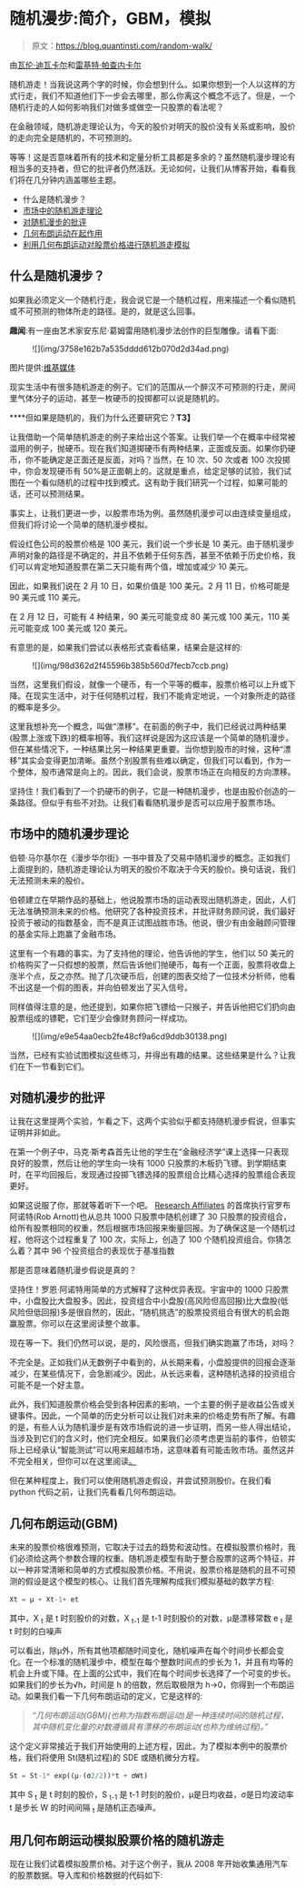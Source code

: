 # 随机漫步:简介，GBM，模拟

> 原文：<https://blog.quantinsti.com/random-walk/>

由[瓦伦·迪瓦卡尔](https://www.linkedin.com/in/varun-divakar-b862a667/)和[雷基特·帕查内卡尔](https://www.linkedin.com/in/rekhit/)

随机游走！当我说这两个字的时候，你会想到什么。如果你想到一个人以这样的方式行走，我们不知道他们下一步会去哪里，那么你离这个概念不远了。但是，一个随机行走的人如何影响我们对做多或做空一只股票的看法呢？

在金融领域，随机游走理论认为，今天的股价对明天的股价没有关系或影响，股价的走向完全是随机的，不可预测的。

等等！这是否意味着所有的技术和定量分析工具都是多余的？虽然随机漫步理论有相当多的支持者，但它的批评者仍然活跃。无论如何，让我们从博客开始，看看我们将在几分钟内涵盖哪些主题。

*   什么是随机漫步？
*   [市场中的随机游走理论](#Random-Walk-Markets)
*   [对随机漫步的批评](#Criticism-Random-Walk)
*   [几何布朗运动在起作用](#Geometric-Brownian-Motion)
*   [利用几何布朗运动对股票价格进行随机游走模拟](#Simulation-Stock-Price)

## 什么是随机漫步？

如果我必须定义一个随机行走，我会说它是一个随机过程，用来描述一个看似随机或不可预测的物体所走的路径。是的，就是这么回事。

**趣闻**:有一座由艺术家安东尼·葛姆雷用随机漫步法创作的巨型雕像。请看下面:

<figure class="kg-card kg-image-card kg-width-full">![](img/3758e162b7a535dddd612b070d2d34ad.png)</figure>

图片提供:[维基媒体](https://commons.wikimedia.org/wiki/File:Quantum_Cloud_by_Antony_Gormley_in_March_2011_01.jpg)

现实生活中有很多随机游走的例子。它们的范围从一个醉汉不可预测的行走，房间里气体分子的运动，甚至一枚硬币的投掷都可以说是随机的。

****但如果是随机的，我们为什么还要研究它？**T3】**

让我借助一个简单随机游走的例子来给出这个答案。让我们举一个在概率中经常被滥用的例子，抛硬币。现在我们知道掷硬币有两种结果，正面或反面。如果你扔硬币，你不能确定是正面还是反面，对吗？当然，在 10 次、50 次或者 100 次投掷中，你会发现硬币有 50%是正面朝上的。这就是重点，给定足够的试验，我们试图在一个看似随机的过程中找到模式。这有助于我们研究一个过程，如果可能的话，还可以预测结果。

事实上，让我们更进一步，以股票市场为例。虽然随机漫步可以由连续变量组成，但我们将讨论一个简单的随机漫步模拟。

假设红色公司的股票价格是 100 美元，我们说一个步长是 10 美元。由于随机漫步声明对象的路径是不确定的，并且不依赖于任何东西，甚至不依赖于历史价格，我们可以肯定地知道股票在第二天只能有两个值，增加或减少 10 美元。

因此，如果我们说在 2 月 10 日，如果价值是 100 美元。2 月 11 日，价格可能是 90 美元或 110 美元。

在 2 月 12 日，可能有 4 种结果，90 美元可能变成 80 美元或 100 美元，110 美元可能变成 100 美元或 120 美元。

有意思的是，如果我们尝试以表格形式查看结果，结果会是这样的:

<figure class="kg-card kg-image-card kg-width-full">![](img/98d362d2f45596b385b560d7fecb7ccb.png)</figure>

当然，这里我们假设，就像一个硬币，有一个平等的概率，股票价格可以上升或下降。在现实生活中，对于任何随机过程，我们不能肯定地说，一个对象所走的路径的概率是多少。

这里我想补充一个概念，叫做“漂移”。在前面的例子中，我们已经说过两种结果(股票上涨或下跌)的概率相等。我们这样说是因为这应该是一个简单的随机漫步。但在某些情况下，一种结果比另一种结果更重要。当你想到股市的时候，这种“漂移”其实会变得更加清晰。虽然个别股票有些难以确定，但我们可以看到，作为一个整体，股市通常是向上的。因此，我们会说，股票市场正在向相反的方向漂移。

坚持住！我们看到了一个扔硬币的例子，它是一种随机漫步，也是由股价创造的一条路径。但似乎有些不对劲。让我们看看随机漫步是否可以应用于股票市场。

## 市场中的随机漫步理论

伯顿·马尔基尔在《漫步华尔街》一书中普及了交易中随机漫步的概念。正如我们上面提到的，随机游走理论认为明天的股价不取决于今天的股价。换句话说，我们无法预测未来的股价。

伯顿建立在早期作品的基础上，他说股票市场的运动表现出随机游走，因此，人们无法准确预测未来的价格。他研究了各种投资技术，并批评财务顾问说，我们最好投资于被动的指数基金，而不是真正试图战胜市场。他说，很少有由金融顾问管理的基金实际上跑赢了金融市场。

这里有一个有趣的事实，为了支持他的理论，他告诉他的学生，他们以 50 美元的价格购买了一只假想的股票，然后告诉他们抛硬币，每有一个正面，股票将收盘上涨半个点，反之亦然。抛了几次硬币后，创建的图表交给了一位技术分析师，他看不出这是一个假的图表，并向伯顿发出了买入信号。

同样值得注意的是，他还提到，如果你把飞镖给一只猴子，并告诉他把它们扔向由股票组成的镖靶，它们至少会像财务顾问一样成功。

<figure class="kg-card kg-image-card kg-width-full">![](img/e9e54aa0ecb2fe48cf9a6cd9ddb30138.png)</figure>

当然，已经有实验试图模拟这些练习，并得出有趣的结果。这些结果是什么？让我们在下一节看到它们。

## 对随机漫步的批评

让我在这里提两个实验，乍看之下，这两个实验似乎都支持随机漫步假说，但事实证明并非如此。

在第一个例子中，马克·斯考森首先让他的学生在“金融经济学”课上选择一只表现良好的股票，然后让他的学生向一块有 1000 只股票的木板扔飞镖。到学期结束时，在平均回报后，发现通过投掷飞镖选择的股票组合比精心选择的股票组合表现更好。

如果这说服了你，那就等着听下一个吧。 [Research Affiliates](https://www.researchaffiliates.com/) 的首席执行官罗布阿诺特(Rob Arnott)也从总共 1000 只股票中随机创建了 30 只股票的投资组合，给所有股票相同的权重，然后根据市场回报来衡量回报。为了确保这是一个随机过程，他将这个过程重复了 100 次，实际上，创造了 100 个随机投资组合。你猜怎么着？其中 96 个投资组合的表现优于基准指数

那是否意味着随机漫步假说是真的？

坚持住！罗恩·阿诺特用简单的方式解释了这种优异表现。宇宙中的 1000 只股票中，小盘股比大盘股多。因此，投资组合中小盘股(高风险但高回报)比大盘股(低风险但低回报)多是很自然的，因此，“随机挑选”的股票投资组合有很大的机会跑赢股票。你可以在这里阅读整个故事。

现在等一下。我们仍然可以说，是的，风险很高，但我们确实跑赢了市场，对吗？

不完全是。正如我们从无数例子中看到的，从长期来看，小盘股提供的回报会逐渐减少，在某些情况下，会急剧减少。因此，从长远来看，这种随机选择的投资组合可能不是一个好主意。

此外，我们知道股票价格会受到各种因素的影响，一个主要的例子是收益公告或关键事件。因此，一个简单的历史分析可以让我们对未来的价格走势有所了解。有趣的是，有些人认为随机漫步是有效市场假说的进一步证明，而另一些人得出结论，当涉及到它们的含义时，他们完全相反。如果我们必须考虑更当前的事件，伯顿实际上已经承认“智能测试”可以用来超越市场，这意味着有可能击败市场。虽然这并不完全相关，但你可以在这里阅读[。](https://www.nytimes.com/2017/06/22/business/burton-malkiel-investment-stock-index-funds.html)

但在某种程度上，我们可以使用随机游走假设，并尝试预测股价。在我们看 python 代码之前，让我们先看看几何布朗运动。

## 几何布朗运动(GBM)

未来的股票价格很难预测，它取决于过去的趋势和波动性。在模拟股票价格时，我们必须给这两个参数合理的权重。随机游走模型有助于整合股票的这两个特征，并以一种非常清晰和简单的方式模拟股票价格。不用说，股票价格是随机的且不可预测的假设是这个模型的核心。让我们首先理解构成我们模拟基础的数学方程:

```py
Xt = μ + Xt-1+ et
```

其中，X <sub>t</sub> 是 t 时刻股价的对数，X <sub>t-1</sub> 是 t-1 时刻股价的对数，μ是漂移常数 e <sub>t</sub> 是 t 时刻的白噪声

可以看出，除μ外，所有其他项都随时间变化，随机噪声在每个时间步长都会变化。在一个标准的随机漫步中，模型在每个整数时间点的步长为 1，并且有均等的机会上升或下降。在上面的公式中，我们在每个时间步长选择了一个可变的步长。如果我们的步长为√h，时间是 h 的倍数，然后取极限为 h→0，你得到一个布朗运动。如果我们看一下几何布朗运动的定义，它是这样的:

> *“几何布朗运动(GBM)(也称为指数布朗运动)是一种连续时间的随机过程，其中随机变化量的对数遵循具有漂移的布朗运动(也称为维纳过程)。”*

这个定义非常接近于我们开始使用的上述方程，因此，为了模拟本例中的股票价格，我们将使用 St(随机过程)的 SDE 或随机微分方程。

```py
St = St-1* exp((μ-(σ2/2))*t + σWt)
```

其中 S <sub>t</sub> 是 t 时刻的股价，S <sub>t-1</sub> 是 t-1 时刻的股价，μ是日均收益，σ是日均波动率 t 是步长 W 的时间间隔 <sub>t</sub> 是随机正态噪声。

## 用几何布朗运动模拟股票价格的随机游走

现在让我们试着模拟股票价格。对于这个例子，我从 2008 年开始收集通用汽车的股票数据。导入库和价格数据的代码如下: